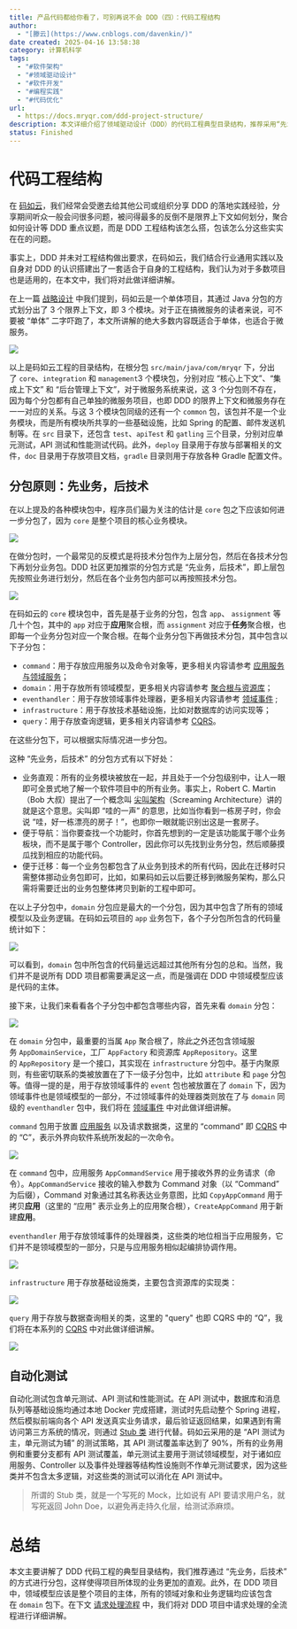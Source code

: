 ```yaml
---
title: 产品代码都给你看了，可别再说不会 DDD（四）：代码工程结构
author:
  - "[滕云](https://www.cnblogs.com/davenkin/)"
date created: 2025-04-16 13:58:38
category: 计算机科学
tags:
  - "#软件架构"
  - "#领域驱动设计"
  - "#软件开发"
  - "#编程实践"
  - "#代码优化"
url:
  - https://docs.mryqr.com/ddd-project-structure/
description: 本文详细介绍了领域驱动设计（DDD）的代码工程典型目录结构，推荐采用“先业务，后技术”的分包方式，以使项目业务更加直观。强调在DDD项目中，领域模型应为项目主体，所有领域对象和业务逻辑均应包含在`domain`包下。此外，还涉及自动化测试，API测试和单元测试等内容。
status: Finished
---
```


# 代码工程结构

在 [码如云](https://www.mryqr.com/)，我们经常会受邀去给其他公司或组织分享 DDD 的落地实践经验，分享期间听众一般会问很多问题，被问得最多的反倒不是限界上下文如何划分，聚合如何设计等 DDD 重点议题，而是 DDD 工程结构该怎么搭，包该怎么分这些实实在在的问题。

事实上，DDD 并未对工程结构做出要求，在码如云，我们结合行业通用实践以及自身对 DDD 的认识搭建出了一套适合于自身的工程结构，我们认为对于多数项目也是适用的，在本文中，我们将对此做详细讲解。

在上一篇 [战略设计](https://docs.mryqr.com/ddd-strategic-design) 中我们提到，码如云是一个单体项目，其通过 Java 分包的方式划分出了 3 个限界上下文，即 3 个模块。对于正在搞微服务的读者来说，可不要被 “单体” 二字吓跑了，本文所讲解的绝大多数内容既适合于单体，也适合于微服务。

![](../../Assets/Images/DDD_Introduction_4.1.png)

以上是码如云工程的目录结构，在根分包 `src/main/java/com/mryqr` 下，分出了 `core`、`integration` 和 `management`3 个模块包，分别对应 “核心上下文”、“集成上下文” 和 “后台管理上下文”，对于微服务系统来说，这 3 个分包则不存在，因为每个分包都有自己单独的微服务项目，也即 DDD 的限界上下文和微服务存在一一对应的关系。与这 3 个模块包同级的还有一个 `common` 包，该包并不是一个业务模块，而是所有模块所共享的一些基础设施，比如 Spring 的配置、邮件发送机制等。在 `src` 目录下，还包含 `test`、`apiTest` 和 `gatling` 三个目录，分别对应单元测试，API 测试和性能测试代码。此外，`deploy` 目录用于存放与部署相关的文件，`doc` 目录用于存放项目文档，`gradle` 目录则用于存放各种 Gradle 配置文件。

## 分包原则：先业务，后技术

在以上提及的各种模块包中，程序员们最为关注的估计是 `core` 包之下应该如何进一步分包了，因为 `core` 是整个项目的核心业务模块。

![](../../Assets/Images/DDD_Introduction_4.2.png)

在做分包时，一个最常见的反模式是将技术分包作为上层分包，然后在各技术分包下再划分业务包。DDD 社区更加推崇的分包方式是 “先业务，后技术”，即上层包先按照业务进行划分，然后在各个业务包内部可以再按照技术分包。

![](../../Assets/Images/DDD_Introduction_4.3.png)

在码如云的 `core` 模块包中，首先是基于业务的分包，包含 `app`、 `assignment` 等几十个包，其中的 `app` 对应于**应用**聚合根，而 `assignment` 对应于**任务**聚合根，也即每一个业务分包对应一个聚合根。在每个业务分包下再做技术分包，其中包含以下子分包：

- `command`：用于存放应用服务以及命令对象等，更多相关内容请参考 [应用服务与领域服务](https://docs.mryqr.com/ddd-application-service-and-domain-service)；
- `domain`：用于存放所有领域模型，更多相关内容请参考 [聚合根与资源库](https://docs.mryqr.com/ddd-aggregate-root-and-repository)；
- `eventhandler`：用于存放领域事件处理器，更多相关内容请参考 [领域事件](https://docs.mryqr.com/ddd-domain-events) ;
- `infrastructure`：用于存放技术基础设施，比如对数据库的访问实现等；
- `query`：用于存放查询逻辑，更多相关内容请参考 [CQRS](https://docs.mryqr.com/ddd-cqrs)。

在这些分包下，可以根据实际情况进一步分包。

这种 “先业务，后技术” 的分包方式有以下好处：

- 业务直观：所有的业务模块被放在一起，并且处于一个分包级别中，让人一眼即可全景式地了解一个软件项目中的所有业务。事实上，Robert C. Martin（Bob 大叔）提出了一个概念叫 [尖叫架构](https://blog.cleancoder.com/uncle-bob/2011/09/30/Screaming-Architecture.html)（Screaming Architecture）讲的就是这个意思。尖叫即 “哇的一声” 的意思，比如当你看到一栋房子时，你会说 “哇，好一栋漂亮的房子！”，也即你一眼就能识别出这是一套房子。
- 便于导航：当你要查找一个功能时，你首先想到的一定是该功能属于哪个业务板块，而不是属于哪个 Controller，因此你可以先找到业务分包，然后顺藤摸瓜找到相应的功能代码。
- 便于迁移：每一个业务包都包含了从业务到技术的所有代码，因此在迁移时只需整体挪动业务包即可，比如，如果码如云以后要迁移到微服务架构，那么只需将需要迁出的业务包整体拷贝到新的工程中即可。

在以上子分包中，`domain` 分包应是最大的一个分包，因为其中包含了所有的领域模型以及业务逻辑。在码如云项目的 `app` 业务包下，各个子分包所包含的代码量统计如下：

![](../../Assets/Images/DDD_Introduction_4.4.png)

可以看到，`domain` 包中所包含的代码量远远超过其他所有分包的总和。当然，我们并不是说所有 DDD 项目都需要满足这一点，而是强调在 DDD 中领域模型应该是代码的主体。

接下来，让我们来看看各个子分包中都包含哪些内容，首先来看 `domain` 分包：

![](../../Assets/Images/DDD_Introduction_4.5.png)

在 `domain` 分包中，最重要的当属 `App` 聚合根了，除此之外还包含领域服务 `AppDomainService`，工厂 `AppFactory` 和资源库 `AppRepository`。这里的 `AppRepository` 是一个接口，其实现在 `infrastructure` 分包中。基于内聚原则，有些密切联系的类被放置在了下一级子分包中，比如 `attribute` 和 `page` 分包等。值得一提的是，用于存放领域事件的 `event` 包也被放置在了 `domain` 下，因为领域事件也是领域模型的一部分，不过领域事件的处理器类则放在了与 `domain` 同级的 `eventhandler` 包中，我们将在 [领域事件](https://docs.mryqr.com/ddd-domain-events) 中对此做详细讲解。

`command` 包用于放置 [应用服务](https://docs.mryqr.com/ddd-application-service-and-domain-service) 以及请求数据类，这里的 “command” 即 [CQRS](https://docs.mryqr.com/ddd-cqrs) 中的 “C”，表示外界向软件系统所发起的一次命令。

![](../../Assets/Images/DDD_Introduction_4.6.png)

在 `command` 包中，应用服务 `AppCommandService` 用于接收外界的业务请求（命令）。`AppCommandService` 接收的输入参数为 Command 对象（以 “Command” 为后缀），Command 对象通过其名称表达业务意图，比如 `CopyAppCommand` 用于拷贝**应用**（这里的 “应用” 表示业务上的应用聚合根），`CreateAppCommand` 用于新建**应用**。

`eventhandler` 用于存放领域事件的处理器类，这些类的地位相当于应用服务，它们并不是领域模型的一部分，只是与应用服务相似起编排协调作用。

![](../../Assets/Images/DDD_Introduction_4.7.png)

`infrastructure` 用于存放基础设施类，主要包含资源库的实现类：

![](../../Assets/Images/DDD_Introduction_4.8.png)

`query` 用于存放与数据查询相关的类，这里的 "query" 也即 CQRS 中的 “Q”，我们将在本系列的 [CQRS](https://docs.mryqr.com/ddd-cqrs) 中对此做详细讲解。

![](../../Assets/Images/DDD_Introduction_4.9.png)

## 自动化测试

自动化测试包含单元测试、API 测试和性能测试。在 API 测试中，数据库和消息队列等基础设施均通过本地 Docker 完成搭建，测试时先启动整个 Spring 进程，然后模拟前端向各个 API 发送真实业务请求，最后验证返回结果，如果遇到有需访问第三方系统的情况，则通过 [Stub 类](https://en.wikipedia.org/wiki/Test_stub) 进行代替。码如云采用的是 “API 测试为主，单元测试为辅” 的测试策略，其 API 测试覆盖率达到了 90%，所有的业务用例和重要分支都有 API 测试覆盖，单元测试主要用于测试领域模型，对于诸如应用服务、Controller 以及事件处理器等结构性设施则不作单元测试要求，因为这些类并不包含太多逻辑，对这些类的测试可以消化在 API 测试中。

> 所谓的 Stub 类，就是一个写死的 Mock，比如说有 API 要请求用户名，就写死返回 John Doe，以避免再走持久化层，给测试添麻烦。

# 总结

本文主要讲解了 DDD 代码工程的典型目录结构，我们推荐通过 “先业务，后技术” 的方式进行分包，这样使得项目所体现的业务更加的直观。此外，在 DDD 项目中，领域模型应该是整个项目的主体，所有的领域对象和业务逻辑均应该包含在 `domain` 包下。在下文 [请求处理流程](https://docs.mryqr.com/ddd-request-process-flow) 中，我们将对 DDD 项目中请求处理的全流程进行详细讲解。
